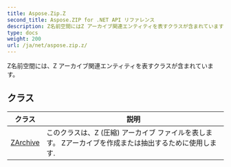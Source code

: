 ```yaml
---
title: Aspose.Zip.Z
second_title: Aspose.ZIP for .NET API リファレンス
description: Z名前空間にはZ アーカイブ関連エンティティを表すクラスが含まれています
type: docs
weight: 200
url: /ja/net/aspose.zip.z/
---
```

Z名前空間には、Z アーカイブ関連エンティティを表すクラスが含まれています。

## クラス

| クラス | 説明 |
| --- | --- |
| [ZArchive](./zarchive/) | このクラスは、Z (圧縮) アーカイブ ファイルを表します。 Zアーカイブを作成または抽出するために使用します. |


